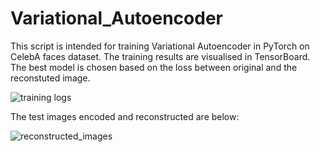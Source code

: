 # Variational_Autoencoder

This script is intended for training Variational Autoencoder in PyTorch on CelebA faces dataset.
The training results are visualised in TensorBoard. The best model is chosen based on the loss between original and the reconstuted image. 

![training logs](../master/results/training_visualised.png)

The test images encoded and reconstructed are below:

![reconstructed_images](../master/results/test_images_examples.png)
